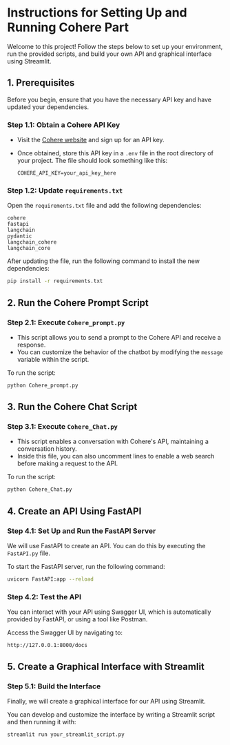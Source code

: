 
# Instructions for Setting Up and Running Cohere Part

Welcome to this project! Follow the steps below to set up your environment, run the provided scripts, and build your own API and graphical interface using Streamlit.

## 1. Prerequisites

Before you begin, ensure that you have the necessary API key and have updated your dependencies.

### Step 1.1: Obtain a Cohere API Key
- Visit the [Cohere website](https://cohere.ai) and sign up for an API key.
- Once obtained, store this API key in a `.env` file in the root directory of your project. The file should look something like this:

  ```plaintext
  COHERE_API_KEY=your_api_key_here
  ```

### Step 1.2: Update `requirements.txt`

Open the `requirements.txt` file and add the following dependencies:

  ```plaintext
  cohere
  fastapi
  langchain
  pydantic
  langchain_cohere
  langchain_core
  ```

After updating the file, run the following command to install the new dependencies:

  ```bash
  pip install -r requirements.txt
  ```

## 2. Run the Cohere Prompt Script

### Step 2.1: Execute `Cohere_prompt.py`

- This script allows you to send a prompt to the Cohere API and receive a response.
- You can customize the behavior of the chatbot by modifying the `message` variable within the script.

To run the script:

  ```bash
  python Cohere_prompt.py
  ```

## 3. Run the Cohere Chat Script

### Step 3.1: Execute `Cohere_Chat.py`

- This script enables a conversation with Cohere's API, maintaining a conversation history.
- Inside this file, you can also uncomment lines to enable a web search before making a request to the API.

To run the script:

  ```bash
  python Cohere_Chat.py
  ```

## 4. Create an API Using FastAPI

### Step 4.1: Set Up and Run the FastAPI Server

We will use FastAPI to create an API. You can do this by executing the `FastAPI.py` file.

To start the FastAPI server, run the following command:

  ```bash
  uvicorn FastAPI:app --reload
  ```

### Step 4.2: Test the API

You can interact with your API using Swagger UI, which is automatically provided by FastAPI, or using a tool like Postman.

Access the Swagger UI by navigating to:

  ```
  http://127.0.0.1:8000/docs
  ```

## 5. Create a Graphical Interface with Streamlit

### Step 5.1: Build the Interface

Finally, we will create a graphical interface for our API using Streamlit.

You can develop and customize the interface by writing a Streamlit script and then running it with:

  ```bash
  streamlit run your_streamlit_script.py
  ```
